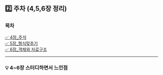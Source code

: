 ## 2️⃣ 주차 (4,5,6장 정리)

### 목차

[✅ 4장\_주석](./4장_주석.md)<br>
[✅ 5장\_형식맞추기](./5장_형식맞추기.md)<br>
[✅ 6장\_객체와 자료구조](./6장_객체와자료구조.md)

---

### 💡 4~6장 스터디하면서 느낀점
